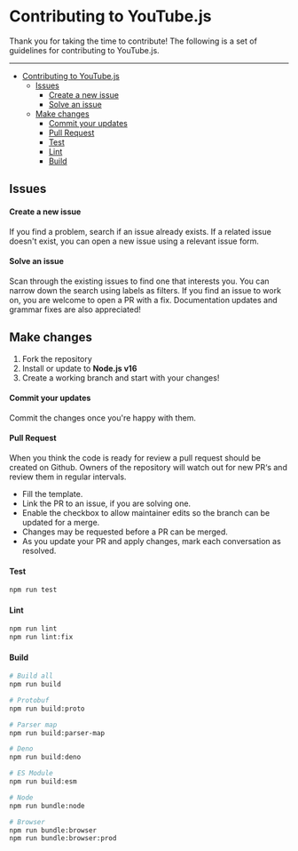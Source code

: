 # Contributing to YouTube.js

Thank you for taking the time to contribute! 
The following is a set of guidelines for contributing to YouTube.js.
___
- [Contributing to YouTube.js](#contributing-to-youtubejs)
  - [Issues](#issues)
      - [Create a new issue](#create-a-new-issue)
      - [Solve an issue](#solve-an-issue)
  - [Make changes](#make-changes)
      - [Commit your updates](#commit-your-updates)
      - [Pull Request](#pull-request)
      - [Test](#test)
      - [Lint](#lint)
      - [Build](#build)
  
## Issues

<a id="issue-1"></a>
#### Create a new issue
If you find a problem, search if an issue already exists. If a related issue doesn't exist, you can open a new issue using a relevant issue form.

<a id="issue-2"></a>
#### Solve an issue
Scan through the existing issues to find one that interests you. You can narrow down the search using labels as filters. If you find an issue to work on, you are welcome to open a PR with a fix. Documentation updates and grammar fixes are also appreciated!

<a id="changes"></a>
## Make changes

1. Fork the repository 
2. Install or update to **Node.js v16**
3. Create a working branch and start with your changes!

<a id="changes-1"></a>
#### Commit your updates

Commit the changes once you're happy with them.

<a id="changes-2"></a>
#### Pull Request

When you think the code is ready for review a pull request should be created on Github. Owners of the repository will watch out for new PR‘s and review them in regular intervals.

- Fill the template.
- Link the PR to an issue, if you are solving one.
- Enable the checkbox to allow maintainer edits so the branch can be updated for a merge.
- Changes may be requested before a PR can be merged.
- As you update your PR and apply changes, mark each conversation as resolved.

<a id="test"></a>
#### Test

```bash
npm run test
```

<a id="lint"></a>
#### Lint

```bash
npm run lint
npm run lint:fix
```

<a id="build"></a>
#### Build

```bash
# Build all
npm run build

# Protobuf
npm run build:proto

# Parser map
npm run build:parser-map

# Deno
npm run build:deno

# ES Module
npm run build:esm

# Node
npm run bundle:node

# Browser
npm run bundle:browser
npm run bundle:browser:prod

```